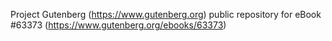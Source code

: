Project Gutenberg (https://www.gutenberg.org) public repository for eBook #63373 (https://www.gutenberg.org/ebooks/63373)

